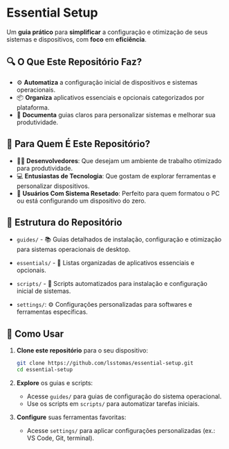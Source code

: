 # Essential Setup

Um **guia prático** para **simplificar** a configuração e otimização de seus sistemas e dispositivos, com **foco** em **eficiência**.

## 🔍 O Que Este Repositório Faz?

- ⚙️ **Automatiza** a configuração inicial de dispositivos e sistemas operacionais.
- 📦 **Organiza** aplicativos essenciais e opcionais categorizados por plataforma.
- 📘 **Documenta** guias claros para personalizar sistemas e melhorar sua produtividade.

## 👥 Para Quem É Este Repositório?

- 👩‍💻 **Desenvolvedores**: Que desejam um ambiente de trabalho otimizado para produtividade.
- 💻 **Entusiastas de Tecnologia**: Que gostam de explorar ferramentas e personalizar dispositivos.
- 🔄 **Usuários Com Sistema Resetado**: Perfeito para quem formatou o PC ou está configurando um dispositivo do zero.

## 📂 Estrutura do Repositório

- `guides/` - 📚 Guias detalhados de instalação, configuração e otimização para sistemas operacionais de desktop.

- `essentials/` - 🎯 Listas organizadas de aplicativos essenciais e opcionais.

- `scripts/` - 🔗 Scripts automatizados para instalação e configuração inicial de sistemas.

- `settings/`: ⚙️ Configurações personalizadas para softwares e ferramentas específicas.

## 📖 Como Usar

1. **Clone este repositório** para o seu dispositivo:

   ```bash
   git clone https://github.com/lsstomas/essential-setup.git
   cd essential-setup
   ```

2. **Explore** os guias e scripts:

   - Acesse `guides/` para guias de configuração do sistema operacional.
   - Use os scripts em `scripts/` para automatizar tarefas iniciais.

3. **Configure** suas ferramentas favoritas:
   - Acesse `settings/` para aplicar configurações personalizadas (ex.: VS Code, Git, terminal).
